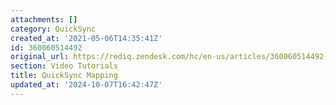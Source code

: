 ```yaml
---
attachments: []
category: QuickSync
created_at: '2021-05-06T14:35:41Z'
id: 360060514492
original_url: https://rediq.zendesk.com/hc/en-us/articles/360060514492-QuickSync-Mapping
section: Video Tutorials
title: QuickSync Mapping
updated_at: '2024-10-07T16:42:47Z'
---
```


